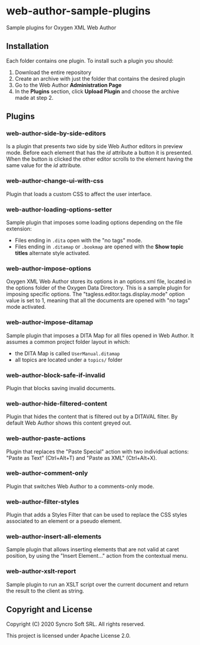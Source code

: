 # web-author-sample-plugins
Sample plugins for Oxygen XML Web Author

## Installation

Each folder contains one plugin. To install such a plugin you should:
 1. Download the entire repository 
 1. Create an archive with just the folder that contains the desired plugin
 1. Go to the Web Author **Administration Page**
 1. In the **Plugins** section, click **Upload Plugin** and choose the archive made at step 2.

## Plugins

### web-author-side-by-side-editors
Is a plugin that presents two side by side Web Author editors in preview mode.
Before each element that has the _id_ attribute a button it is presented. When the button is clicked the other editor scrolls to the element having the same value for the _id_ attribute.

### web-author-change-ui-with-css
Plugin that loads a custom CSS to affect the user interface.

### web-author-loading-options-setter

Sample plugin that imposes some loading options depending on the file extension:
 - Files ending in `.dita` open with the "no tags" mode.
 - Files ending in `.ditamap` or `.bookmap` are opened with the **Show topic titles** alternate style activated.

### web-author-impose-options

Oxygen XML Web Author stores its options in an options.xml file, located in the options folder of the Oxygen Data Directory.
This is a sample plugin for imposing specific options. The "tagless.editor.tags.display.mode" option value is set to 1,
meaning that all the documents are opened with "no tags" mode activated.

### web-author-impose-ditamap

Sample plugin that imposes a DITA Map for all files opened in Web Author. It assumes a common
project folder layout in which:
 - the DITA Map is called `UserManual.ditamap`
 - all topics are located under a `topics/` folder
 
### web-author-block-safe-if-invalid

Plugin that blocks saving invalid documents.

### web-author-hide-filtered-content

Plugin that hides the content that is filtered out by a DITAVAL filter. By default Web Author shows this content greyed out.

### web-author-paste-actions

Plugin that replaces the "Paste Special" action with two individual actions: "Paste as Text" (Ctrl+Alt+T) and "Paste as XML" (Ctrl+Alt+X).

### web-author-comment-only

Plugin that switches Web Author to a comments-only mode.

### web-author-filter-styles

Plugin that adds a Styles Filter that can be used to replace the CSS styles associated to an element or a pseudo element.

### web-author-insert-all-elements

Sample plugin that allows inserting elements that are not valid at caret position, by using the "Insert Element..." action from the contextual menu.

### web-author-xslt-report

Sample plugin to run an XSLT script over the current document and return the result to the client as string.

## Copyright and License

Copyright (C) 2020 Syncro Soft SRL. All rights reserved.

This project is licensed under Apache License 2.0.
